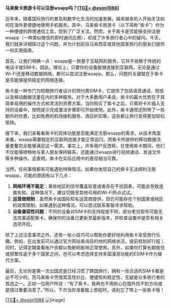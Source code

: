 **马来紫卡旅游卡可以注册wsapp吗？[[TG💪+ @esim1088](https://t.me/s/esim1088)]**

近年来，随着国际旅行的普及和数字化生活的加速发展，越来越多的人开始关注如何在海外更便捷地使用手机服务。其中，马来紫卡旅游卡（以下简称“紫卡”）作为一种便捷的跨境通信工具，受到了广泛关注。然而，关于紫卡是否能够支持注册wsapp（一种类似微信的即时通讯应用），却成了许多旅行者心中的疑问。今天，我们就来详细探讨这个问题，并为计划前往马来西亚或其他国家旅行的朋友们提供一份实用指南。

首先，让我们明确一点：wsapp是一款基于互联网的服务，它并不依赖于传统的电话卡或SIM卡。因此，理论上，只要你的设备能够连接到互联网，无论是通过Wi-Fi还是移动数据网络，都可以尝试注册wsapp。那么，问题的关键就在于紫卡是否能够提供稳定的网络连接。

紫卡是一种专门为短期旅行者设计的预付费SIM卡，它提供了包括语音通话、短信以及移动数据流量在内的多种服务。对于大多数用户来说，紫卡的最大优势在于其简单易用的操作方式和灵活的资费方案。当你购买了紫卡之后，只需将卡片插入支持的设备中，按照提示完成激活步骤即可开始使用。此外，紫卡通常还附带了一些额外的优惠，比如免费的机场接机服务、酒店折扣等，这些都让旅行变得更加轻松愉快。

接下来，我们来看看紫卡的具体功能是否能满足注册wsapp的需求。从技术角度来看，wsapp需要稳定的互联网连接才能正常运行。而紫卡所提供的移动数据流量套餐完全能够满足这一需求。事实上，许多用户反馈称，在使用紫卡期间，他们不仅能够顺畅地与家人朋友保持联系，还能通过wsapp进行视频通话、发送文件等多种操作。这表明，紫卡在实际应用中的表现相当可靠。

当然，任何事情都有可能遇到特殊情况。如果你发现自己的紫卡无法顺利注册wsapp，可能的原因有以下几点：

1. **网络环境不稳定**：某些地区的信号覆盖较差或者存在干扰因素，可能会导致连接失败。这种情况下，建议切换至其他可用的Wi-Fi热点试试。
2. **运营商限制**：虽然紫卡由国际知名运营商提供，但仍可能存在个别国家或地区的政策限制。如果遇到这种情况，可以尝试联系客服寻求帮助。
3. **设备兼容性问题**：不同的设备对SIM卡的支持程度不同，部分老旧型号可能无法完美适配紫卡。确保你的设备已更新至最新版本，并检查设置中是否有相关选项开启。

除了上述注意事项之外，还有一些小技巧可以帮助你更好地利用紫卡享受旅行乐趣。例如，在出发前可以通过官方网站查询目的地的网络状况，提前规划好行程；同时，记得定期查看账户余额以免断网影响正常使用。另外，如果你打算长期居住或频繁往返于多个国家之间，也可以考虑选择支持多国漫游功能的ESIM卡作为替代方案。

最后，无论你是第一次出国还是已经习惯了跨国旅行，拥有一张合适的SIM卡都是必不可少的。而马来紫卡凭借其高性价比、便捷性和稳定性，无疑是众多旅行者的首选之一。正如一位用户所说：“有了紫卡，我再也不用担心在国外找不到方向或是错过重要消息了。”所以，下次当你准备踏上旅程时，请别忘了带上一张紫卡哦！

[[TG💪+ @esim1088](https://t.me/s/esim1088) ![Image](https://i.postimg.cc/4NQfJmqS/Snipaste-2025-05-13-00-14-12.png)]